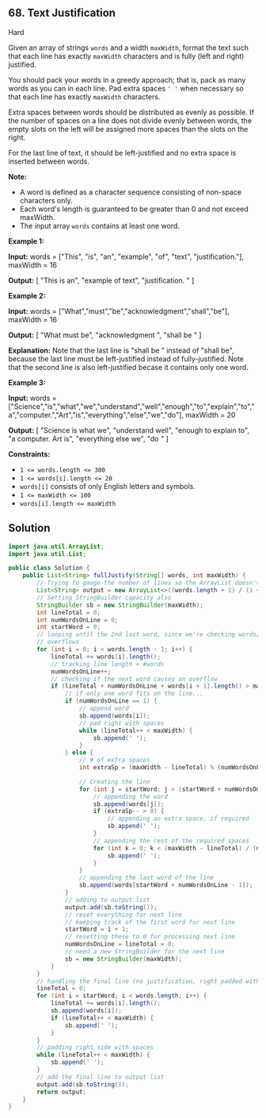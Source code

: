 ## 68\. Text Justification

Hard

Given an array of strings `words` and a width `maxWidth`, format the text such that each line has exactly `maxWidth` characters and is fully (left and right) justified.

You should pack your words in a greedy approach; that is, pack as many words as you can in each line. Pad extra spaces `' '` when necessary so that each line has exactly `maxWidth` characters.

Extra spaces between words should be distributed as evenly as possible. If the number of spaces on a line does not divide evenly between words, the empty slots on the left will be assigned more spaces than the slots on the right.

For the last line of text, it should be left-justified and no extra space is inserted between words.

**Note:**

*   A word is defined as a character sequence consisting of non-space characters only.
*   Each word's length is guaranteed to be greater than 0 and not exceed maxWidth.
*   The input array `words` contains at least one word.

**Example 1:**

**Input:** words = ["This", "is", "an", "example", "of", "text", "justification."], maxWidth = 16

**Output:** [ "This is an", "example of text", "justification. " ]

**Example 2:**

**Input:** words = ["What","must","be","acknowledgment","shall","be"], maxWidth = 16

**Output:** [ "What must be", "acknowledgment ", "shall be " ]

**Explanation:** Note that the last line is "shall be " instead of "shall be", because the last line must be left-justified instead of fully-justified. Note that the second line is also left-justified becase it contains only one word.

**Example 3:**

**Input:** words = ["Science","is","what","we","understand","well","enough","to","explain","to","a","computer.","Art","is","everything","else","we","do"], maxWidth = 20

**Output:** [ "Science is what we", "understand well", "enough to explain to", "a computer. Art is", "everything else we", "do " ]

**Constraints:**

*   `1 <= words.length <= 300`
*   `1 <= words[i].length <= 20`
*   `words[i]` consists of only English letters and symbols.
*   `1 <= maxWidth <= 100`
*   `words[i].length <= maxWidth`

## Solution

```java
import java.util.ArrayList;
import java.util.List;

public class Solution {
    public List<String> fullJustify(String[] words, int maxWidth) {
        // Trying to gauge the number of lines so the ArrayList doesn't need to resize
        List<String> output = new ArrayList<>((words.length + 1) / (1 + maxWidth / 7));
        // Setting StringBuilder capacity also
        StringBuilder sb = new StringBuilder(maxWidth);
        int lineTotal = 0;
        int numWordsOnLine = 0;
        int startWord = 0;
        // looping until the 2nd last word, since we're checking words[i + 1] for
        // overflows
        for (int i = 0; i < words.length - 1; i++) {
            lineTotal += words[i].length();
            // tracking line length + #words
            numWordsOnLine++;
            // checking if the next word causes an overflow
            if (lineTotal + numWordsOnLine + words[i + 1].length() > maxWidth) {
                // if only one word fits on the line...
                if (numWordsOnLine == 1) {
                    // append word
                    sb.append(words[i]);
                    // pad right with spaces
                    while (lineTotal++ < maxWidth) {
                        sb.append(' ');
                    }
                } else {
                    // # of extra spaces
                    int extraSp = (maxWidth - lineTotal) % (numWordsOnLine - 1);

                    // Creating the line
                    for (int j = startWord; j < (startWord + numWordsOnLine - 1); j++) {
                        // appending the word
                        sb.append(words[j]);
                        if (extraSp-- > 0) {
                            // appending an extra space, if required
                            sb.append(' ');
                        }
                        // appending the rest of the required spaces
                        for (int k = 0; k < (maxWidth - lineTotal) / (numWordsOnLine - 1); k++) {
                            sb.append(' ');
                        }
                    }
                    // appending the last word of the line
                    sb.append(words[startWord + numWordsOnLine - 1]);
                }
                // adding to output list
                output.add(sb.toString());
                // reset everything for next line
                // keeping track of the first word for next line
                startWord = i + 1;
                // resetting these to 0 for processing next line
                numWordsOnLine = lineTotal = 0;
                // need a new StringBuilder for the next line
                sb = new StringBuilder(maxWidth);
            }
        }
        // handling the final line (no justification, right padded with spaces)
        lineTotal = 0;
        for (int i = startWord; i < words.length; i++) {
            lineTotal += words[i].length();
            sb.append(words[i]);
            if (lineTotal++ < maxWidth) {
                sb.append(' ');
            }
        }
        // padding right side with spaces
        while (lineTotal++ < maxWidth) {
            sb.append(' ');
        }
        // add the final line to output list
        output.add(sb.toString());
        return output;
    }
}
```